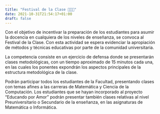 ```yaml
---
title: "Festival de la Clase 🧑🏻‍🏫"
date: 2021-10-31T21:54:17+01:00
draft: false
---
```


Con el objetivo de incentivar la preparación de los estudiantes para asumir la docencia en cualquiera de los niveles de enseñanza, se convoca al Festival de la Clase. Con esta actividad se espera evidenciar la apropiación de métodos y técnicas educativas por parte de la comunidad universitaria.

La competencia consiste en un ejercicio de defensa donde se presentarán clases metodológicas, con un tiempo aproximado de 15 minutos cada una, en las cuales los ponentes expondrán los aspectos principales de la estructura metodológica de la clase.

Podrán participar todos los estudiantes de la Facultad, presentando clases con temas afines a las carreras de Matemática y Ciencia de la Computación. Los estudiantes que se hayan incorporado al proyecto “Educando por Amor” podrán presentar también clases relativas al nivel Preuniversitario o Secundario de la enseñanza, en las asignaturas de Matemática o Informática.
